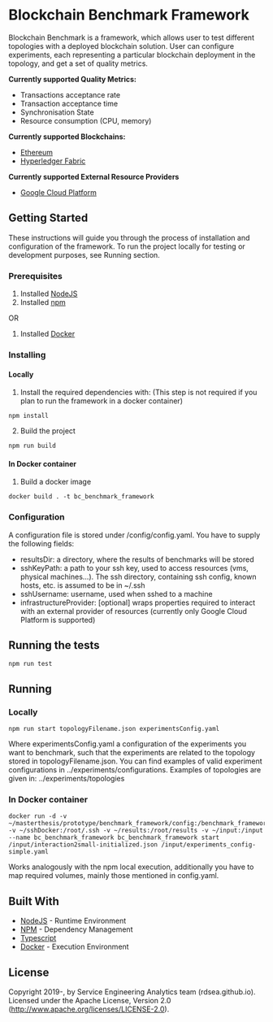 # Blockchain Benchmark Framework

Blockchain Benchmark is a framework, which allows user to test different topologies with a deployed blockchain solution. User can configure experiments, each representing a particular blockchain deployment in the topology, and get a set of quality metrics.

**Currently supported Quality Metrics:**
* Transactions acceptance rate
* Transaction acceptance time
* Synchronisation State
* Resource consumption (CPU, memory)


**Currently supported Blockchains:**
* [Ethereum](https://www.ethereum.org/)
* [Hyperledger Fabric](https://www.hyperledger.org/projects/fabric)

**Currently supported External Resource Providers**
* [Google Cloud Platform](https://cloud.google.com/)

## Getting Started

These instructions will guide you through the process of installation and configuration of the framework. To run the project locally for testing or development purposes, see Running section.

### Prerequisites
1. Installed [NodeJS](https://nodejs.org/en/)
2. Installed [npm](https://www.npmjs.com/)

OR

1. Installed [Docker](https://www.docker.com/)

### Installing
#### Locally
1. Install the required dependencies with: (This step is not required if you plan to run the framework in a docker container)
```
npm install
```
2. Build the project
```
npm run build
```
#### In Docker container
1. Build a docker image
```
docker build . -t bc_benchmark_framework
```
### Configuration
A configuration file is stored under /config/config.yaml. You have to supply the following fields:
* resultsDir: a directory, where the results of benchmarks will be stored
* sshKeyPath: a path to your ssh key, used to access resources (vms, physical machines...). The ssh directory, containing ssh config, known hosts, etc. is assumed to be in ~/.ssh
* sshUsername: username, used when sshed to a machine
* infrastructureProvider: [optional] wraps properties required to interact with an external provider of resources (currently only Google Cloud Platform is supported)

## Running the tests
```
npm run test
```

## Running
### Locally
```
npm run start topologyFilename.json experimentsConfig.yaml
```
Where experimentsConfig.yaml a configuration of the experiments you want to benchmark, such that the experiments are related to the topology stored in topologyFilename.json.
You can find examples of valid experiment configurations in ../experiments/configurations.
Examples of topologies are given in: ../experiments/topologies

### In Docker container
```
docker run -d -v ~/masterthesis/prototype/benchmark_framework/config:/benchmark_framework/config -v ~/sshDocker:/root/.ssh -v ~/results:/root/results -v ~/input:/input  --name bc_benchmark_framework bc_benchmark_framework start /input/interaction2small-initialized.json /input/experiments_config-simple.yaml
```
Works analogously with the npm local execution, additionally you have to map required volumes, mainly those mentioned in config.yaml.
## Built With

* [NodeJS](https://nodejs.org/en/) - Runtime Environment
* [NPM](https://www.npmjs.com/) - Dependency Management
* [Typescript](https://www.typescriptlang.org/)
* [Docker](https://www.docker.com/) - Execution Environment

## License
Copyright 2019-, by Service Engineering Analytics team (rdsea.github.io).
Licensed under the Apache License, Version 2.0 (http://www.apache.org/licenses/LICENSE-2.0).
